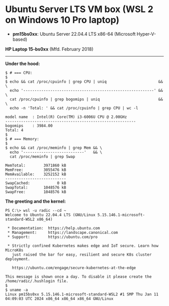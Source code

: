 # Ubuntu Server LTS VM box (WSL 2 on Windows 10 Pro laptop)

* **pm15bs0xx**: Ubuntu Server 22.04.4 LTS x86-64 (Microsoft Hyper-V-based)

**HP Laptop 15-bs0xx** (Mfd. February 2018)

---

**Under the hood:**

```
$ # === CPU:
$
$ echo && cat /proc/cpuinfo | grep CPU | uniq                       && \
  echo '----------------------------------------------------------' && \
  cat /proc/cpuinfo | grep bogomips | uniq                          && \
  echo -n 'Total: ' && cat /proc/cpuinfo | grep CPU | wc -l

model name	: Intel(R) Core(TM) i3-6006U CPU @ 2.00GHz
----------------------------------------------------------
bogomips	: 3984.00
Total: 4
$
$ # === Memory:
$
$ echo && cat /proc/meminfo | grep Mem && \
  echo '---------------------------'   && \
  cat /proc/meminfo | grep Swap

MemTotal:        3971860 kB
MemFree:         3055476 kB
MemAvailable:    3252152 kB
---------------------------
SwapCached:            0 kB
SwapTotal:       1048576 kB
SwapFree:        1048576 kB
```

**The greeting and the kernel:**

```
PS C:\> wsl -u radic --cd ~
Welcome to Ubuntu 22.04.4 LTS (GNU/Linux 5.15.146.1-microsoft-standard-WSL2 x86_64)

 * Documentation:  https://help.ubuntu.com
 * Management:     https://landscape.canonical.com
 * Support:        https://ubuntu.com/pro

 * Strictly confined Kubernetes makes edge and IoT secure. Learn how MicroK8s
   just raised the bar for easy, resilient and secure K8s cluster deployment.

   https://ubuntu.com/engage/secure-kubernetes-at-the-edge

This message is shown once a day. To disable it please create the
/home/radic/.hushlogin file.
$
$ uname -a
Linux pm15bs0xx 5.15.146.1-microsoft-standard-WSL2 #1 SMP Thu Jan 11 04:09:03 UTC 2024 x86_64 x86_64 x86_64 GNU/Linux
```
